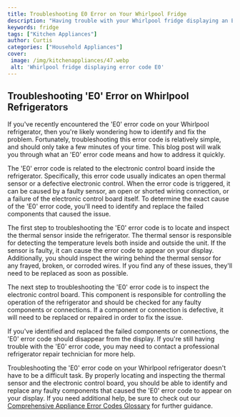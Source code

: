 ```yaml
---
title: Troubleshooting E0 Error on Your Whirlpool Fridge
description: "Having trouble with your Whirlpool fridge displaying an E0 error Learn what E0 means how to troubleshoot it and the precautions you need to be aware of to ensure it doesnt happen again"
keywords: fridge
tags: ["Kitchen Appliances"]
author: Curtis
categories: ["Household Appliances"]
cover: 
 image: /img/kitchenappliances/47.webp
 alt: 'Whirlpool fridge displaying error code E0'
---
```

## Troubleshooting 'E0' Error on Whirlpool Refrigerators

If you've recently encountered the 'E0' error code on your Whirlpool refrigerator, then you're likely wondering how to identify and fix the problem. Fortunately, troubleshooting this error code is relatively simple, and should only take a few minutes of your time. This blog post will walk you through what an 'E0' error code means and how to address it quickly. 

The 'E0' error code is related to the electronic control board inside the refrigerator. Specifically, this error code usually indicates an open thermal sensor or a defective electronic control. When the error code is triggered, it can be caused by a faulty sensor, an open or shorted wiring connection, or a failure of the electronic control board itself. To determine the exact cause of the 'E0' error code, you'll need to identify and replace the failed components that caused the issue. 

The first step to troubleshooting the 'E0' error code is to locate and inspect the thermal sensor inside the refrigerator. The thermal sensor is responsible for detecting the temperature levels both inside and outside the unit. If the sensor is faulty, it can cause the error code to appear on your display. Additionally, you should inspect the wiring behind the thermal sensor for any frayed, broken, or corroded wires. If you find any of these issues, they'll need to be replaced as soon as possible.

The next step to troubleshooting the 'E0' error code is to inspect the electronic control board. This component is responsible for controlling the operation of the refrigerator and should be checked for any faulty components or connections. If a component or connection is defective, it will need to be replaced or repaired in order to fix the issue.

If you've identified and replaced the failed components or connections, the 'E0' error code should disappear from the display. If you're still having trouble with the 'E0' error code, you may need to contact a professional refrigerator repair technician for more help.

Troubleshooting the 'E0' error code on your Whirlpool refrigerator doesn't have to be a difficult task. By properly locating and inspecting the thermal sensor and the electronic control board, you should be able to identify and replace any faulty components that caused the 'E0' error code to appear on your display. If you need additional help, be sure to check out our [Comprehensive Appliance Error Codes Glossary](./error-codes/) for further guidance.
